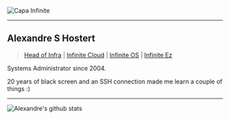 ![Capa Infinite](https://i.imgur.com/R5nklbI.png)

---

## Alexandre S Hostert

> [Head of Infra](https://www.linkedin.com/in/hostert/) | [Infinite Cloud](https://goinfinite.net) | [Infinite OS](https://github.com/goinfinite/os) | [Infinite Ez](https://github.com/goinfinite/ez)

Systems Administrator since 2004.

20 years of black screen and an SSH connection made me learn a couple of things :)

---

![Alexandre's github stats](https://github-readme-stats.vercel.app/api?username=alehostert&show_icons=true&hide_border=true)
